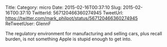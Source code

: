 Title: 
Category: micro
Date: 2015-02-16T00:37:10
Slug: 2015-02-16T00:37:10
TwitterId: 567120466360274945
TweetUrl: https://twitter.com/mark_philpot/status/567120466360274945
ReTweetUser: GlennF

<i class="fa fa-retweet" aria-hidden="true"></i> The regulatory environment for manufacturing and selling cars, plus recall burden, is not something Apple is stupid enough to get into.